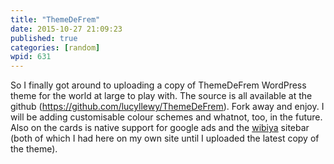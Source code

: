 ```yaml
---
title: "ThemeDeFrem"
date: 2015-10-27 21:09:23
published: true
categories: [random]
wpid: 631
---
```


So I finally got around to uploading a copy of ThemeDeFrem WordPress theme for the world at large to play with. The source is all available at the github (<https://github.com/lucyllewy/ThemeDeFrem>). Fork away and enjoy. I will be adding customisable colour schemes and whatnot, too, in the future. Also on the cards is native support for google ads and the [wibiya](https://web.archive.org/web/20171109001528/http://www.wibiya.com/) sitebar (both of which I had here on my own site until I uploaded the latest copy of the theme).